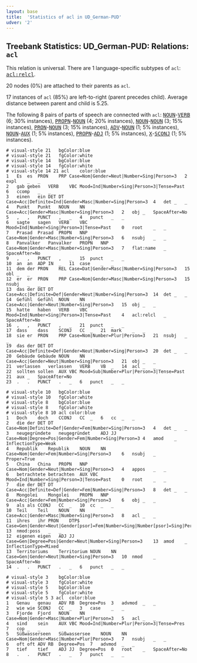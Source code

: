 ```yaml
---
layout: base
title:  'Statistics of acl in UD_German-PUD'
udver: '2'
---
```


## Treebank Statistics: UD_German-PUD: Relations: `acl`

This relation is universal.
There are 1 language-specific subtypes of `acl`: <tt><a href="de_pud-dep-acl-relcl.html">acl:relcl</a></tt>.

20 nodes (0%) are attached to their parents as `acl`.

17 instances of `acl` (85%) are left-to-right (parent precedes child).
Average distance between parent and child is 5.25.

The following 8 pairs of parts of speech are connected with `acl`: <tt><a href="de_pud-pos-NOUN.html">NOUN</a></tt>-<tt><a href="de_pud-pos-VERB.html">VERB</a></tt> (6; 30% instances), <tt><a href="de_pud-pos-PROPN.html">PROPN</a></tt>-<tt><a href="de_pud-pos-NOUN.html">NOUN</a></tt> (4; 20% instances), <tt><a href="de_pud-pos-NOUN.html">NOUN</a></tt>-<tt><a href="de_pud-pos-NOUN.html">NOUN</a></tt> (3; 15% instances), <tt><a href="de_pud-pos-PRON.html">PRON</a></tt>-<tt><a href="de_pud-pos-NOUN.html">NOUN</a></tt> (3; 15% instances), <tt><a href="de_pud-pos-ADV.html">ADV</a></tt>-<tt><a href="de_pud-pos-NOUN.html">NOUN</a></tt> (1; 5% instances), <tt><a href="de_pud-pos-NOUN.html">NOUN</a></tt>-<tt><a href="de_pud-pos-AUX.html">AUX</a></tt> (1; 5% instances), <tt><a href="de_pud-pos-PROPN.html">PROPN</a></tt>-<tt><a href="de_pud-pos-ADJ.html">ADJ</a></tt> (1; 5% instances), <tt><a href="de_pud-pos-X.html">X</a></tt>-<tt><a href="de_pud-pos-SCONJ.html">SCONJ</a></tt> (1; 5% instances).


~~~ conllu
# visual-style 21	bgColor:blue
# visual-style 21	fgColor:white
# visual-style 14	bgColor:blue
# visual-style 14	fgColor:white
# visual-style 14 21 acl	color:blue
1	Es	es	PRON	PRP	Case=Nom|Gender=Neut|Number=Sing|Person=3	2	expl	_	_
2	gab	geben	VERB	VBC	Mood=Ind|Number=Sing|Person=3|Tense=Past	6	ccomp	_	_
3	einen	ein	DET	DT	Case=Acc|Definite=Ind|Gender=Masc|Number=Sing|Person=3	4	det	_	_
4	Punkt	Punkt	NOUN	NN	Case=Acc|Gender=Masc|Number=Sing|Person=3	2	obj	_	SpaceAfter=No
5	,	,	PUNCT	,	_	4	punct	_	_
6	sagte	sagen	VERB	VBC	Mood=Ind|Number=Sing|Person=3|Tense=Past	0	root	_	_
7	Prasad	Prasad	PROPN	NNP	Case=Nom|Gender=Masc|Number=Sing|Person=3	6	nsubj	_	_
8	Panvalker	Panvalker	PROPN	NNP	Case=Nom|Gender=Masc|Number=Sing|Person=3	7	flat:name	_	SpaceAfter=No
9	,	,	PUNCT	,	_	15	punct	_	_
10	an	an	ADP	IN	_	11	case	_	_
11	dem	der	PRON	REL	Case=Dat|Gender=Masc|Number=Sing|Person=3	15	obl	_	_
12	er	er	PRON	PRP	Case=Nom|Gender=Masc|Number=Sing|Person=3	15	nsubj	_	_
13	das	der	DET	DT	Case=Acc|Definite=Def|Gender=Neut|Number=Sing|Person=3	14	det	_	_
14	Gefühl	Gefühl	NOUN	NN	Case=Acc|Gender=Neut|Number=Sing|Person=3	15	obj	_	_
15	hatte	haben	VERB	VBC	Mood=Ind|Number=Sing|Person=3|Tense=Past	4	acl:relcl	_	SpaceAfter=No
16	,	,	PUNCT	,	_	21	punct	_	_
17	dass	dass	SCONJ	CC	_	21	mark	_	_
18	sie	er	PRON	PRP	Case=Nom|Number=Plur|Person=3	21	nsubj	_	_
19	das	der	DET	DT	Case=Acc|Definite=Def|Gender=Neut|Number=Sing|Person=3	20	det	_	_
20	Gebäude	Gebäude	NOUN	NN	Case=Acc|Gender=Neut|Number=Sing|Person=3	21	obj	_	_
21	verlassen	verlassen	VERB	VB	_	14	acl	_	_
22	sollten	sollen	AUX	VBC	Mood=Sub|Number=Plur|Person=3|Tense=Past	21	aux	_	SpaceAfter=No
23	.	.	PUNCT	.	_	6	punct	_	_

~~~


~~~ conllu
# visual-style 10	bgColor:blue
# visual-style 10	fgColor:white
# visual-style 8	bgColor:blue
# visual-style 8	fgColor:white
# visual-style 8 10 acl	color:blue
1	Doch	doch	CCONJ	CC	_	6	cc	_	_
2	die	der	DET	DT	Case=Nom|Definite=Def|Gender=Fem|Number=Sing|Person=3	4	det	_	_
3	neugegründete	neugegründet	ADJ	JJ	Case=Nom|Degree=Pos|Gender=Fem|Number=Sing|Person=3	4	amod	_	InflectionType=Weak
4	Republik	Republik	NOUN	NN	Case=Nom|Gender=Fem|Number=Sing|Person=3	6	nsubj	_	Proper=True
5	China	China	PROPN	NNP	Case=Nom|Gender=Neut|Number=Sing|Person=3	4	appos	_	_
6	betrachtete	betrachten	AUX	VBC	Mood=Ind|Number=Sing|Person=3|Tense=Past	0	root	_	_
7	die	der	DET	DT	Case=Acc|Definite=Def|Gender=Fem|Number=Sing|Person=3	8	det	_	_
8	Mongolei	Mongolei	PROPN	NNP	Case=Acc|Gender=Fem|Number=Sing|Person=3	6	obj	_	_
9	als	als	CCONJ	CC	_	10	cc	_	_
10	Teil	Teil	NOUN	NN	Case=Acc|Gender=Masc|Number=Sing|Person=3	8	acl	_	_
11	ihres	ihr	PRON	DTP$	Case=Gen|Gender=Neut|Gender[psor]=Fem|Number=Sing|Number[psor]=Sing|Person=3|Person[psor]=3|PronType=Prs	13	nmod:poss	_	_
12	eigenen	eigen	ADJ	JJ	Case=Gen|Degree=Pos|Gender=Neut|Number=Sing|Person=3	13	amod	_	InflectionType=Mixed
13	Territoriums	Territorium	NOUN	NN	Case=Gen|Gender=Neut|Number=Sing|Person=3	10	nmod	_	SpaceAfter=No
14	.	.	PUNCT	.	_	6	punct	_	_

~~~


~~~ conllu
# visual-style 3	bgColor:blue
# visual-style 3	fgColor:white
# visual-style 5	bgColor:blue
# visual-style 5	fgColor:white
# visual-style 5 3 acl	color:blue
1	Genau	genau	ADV	RB	Degree=Pos	3	advmod	_	_
2	wie	wie	SCONJ	CC	_	3	case	_	_
3	Fjorde	Fjord	NOUN	NN	Case=Nom|Gender=Masc|Number=Plur|Person=3	5	acl	_	_
4	sind	sein	AUX	VBC	Mood=Ind|Number=Plur|Person=3|Tense=Pres	7	cop	_	_
5	Süßwasserseen	Süßwassersee	NOUN	NN	Case=Nom|Gender=Masc|Number=Plur|Person=3	7	nsubj	_	_
6	oft	oft	ADV	RB	Degree=Pos	7	advmod	_	_
7	tief	tief	ADJ	JJ	Degree=Pos	0	root	_	SpaceAfter=No
8	.	.	PUNCT	.	_	7	punct	_	_

~~~


